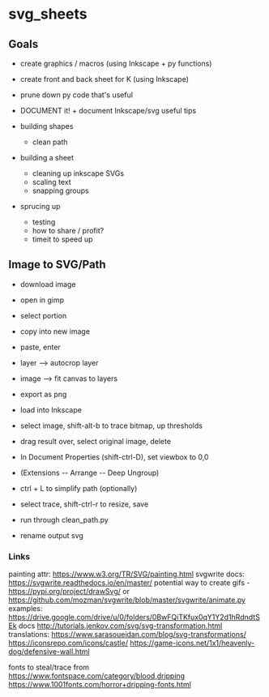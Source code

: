 # svg_sheets

## Goals
- create graphics / macros (using Inkscape + py functions)
- create front and back sheet for K (using Inkscape)
- prune down py code that's useful
- DOCUMENT it! + document Inkscape/svg useful tips

- building shapes
    - clean path
    
- building a sheet
    - cleaning up inkscape SVGs
    - scaling text
    - snapping groups

- sprucing up
    - testing
    - how to share / profit?
    - timeit to speed up


## Image to SVG/Path
- download image
- open in gimp
- select portion
- copy into new image
- paste, enter
- layer --> autocrop layer
- image --> fit canvas to layers
- export as png

- load into Inkscape
- select image, shift-alt-b to trace bitmap, up thresholds
- drag result over, select original image, delete
- In Document Properties (shift-ctrl-D), set viewbox to 0,0
- (Extensions -- Arrange -- Deep Ungroup)
- ctrl + L to simplify path (optionally)
- select trace, shift-ctrl-r to resize, save

- run through clean_path.py
- rename output svg


### Links
painting attr: https://www.w3.org/TR/SVG/painting.html
svgwrite docs: https://svgwrite.readthedocs.io/en/master/
potential way to create gifs - https://pypi.org/project/drawSvg/ or https://github.com/mozman/svgwrite/blob/master/svgwrite/animate.py
examples: https://drive.google.com/drive/u/0/folders/0BwFQiTKfux0qY1Y2d1hRdndtSEk
docs http://tutorials.jenkov.com/svg/svg-transformation.html
translations: https://www.sarasoueidan.com/blog/svg-transformations/
https://iconsrepo.com/icons/castle/
https://game-icons.net/1x1/heavenly-dog/defensive-wall.html

fonts to steal/trace from
https://www.fontspace.com/category/blood,dripping
https://www.1001fonts.com/horror+dripping-fonts.html


